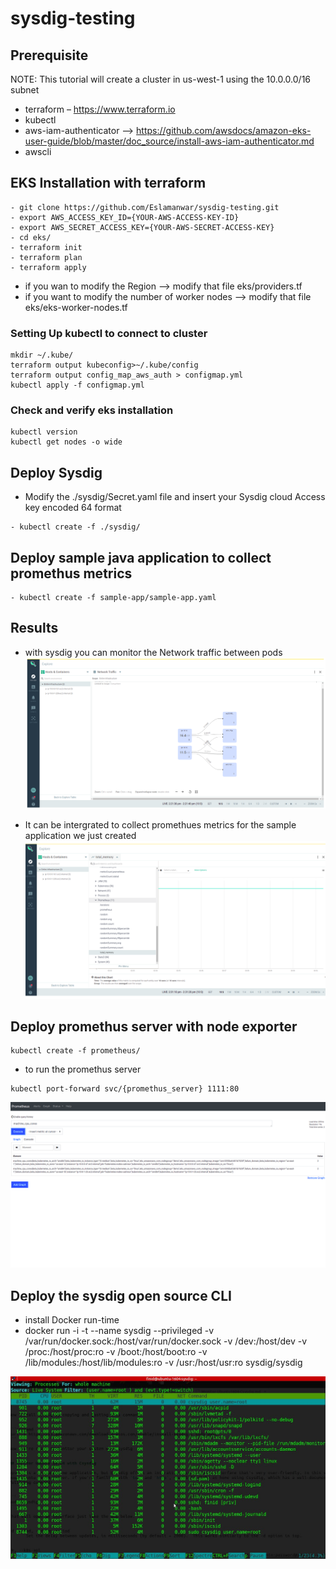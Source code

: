 # sysdig-testing




## Prerequisite
NOTE: This tutorial will create a cluster in us-west-1 using the 10.0.0.0/16 subnet

- terraform – https://www.terraform.io
- kubectl
- aws-iam-authenticator --> https://github.com/awsdocs/amazon-eks-user-guide/blob/master/doc_source/install-aws-iam-authenticator.md
- awscli


## EKS Installation with terraform
```
- git clone https://github.com/Eslamanwar/sysdig-testing.git
- export AWS_ACCESS_KEY_ID={YOUR-AWS-ACCESS-KEY-ID}
- export AWS_SECRET_ACCESS_KEY={YOUR-AWS-SECRET-ACCESS-KEY}
- cd eks/
- terraform init 
- terraform plan
- terraform apply
```
- if you wan to modify the Region --> modify that file eks/providers.tf
- if you want to modify the number of worker nodes --> modify that file eks/eks-worker-nodes.tf

### Setting Up kubectl to connect to cluster
```
mkdir ~/.kube/
terraform output kubeconfig>~/.kube/config
terraform output config_map_aws_auth > configmap.yml
kubectl apply -f configmap.yml
```

### Check and verify eks installation
```
kubectl version
kubectl get nodes -o wide
```



## Deploy Sysdig
- Modify the ./sysdig/Secret.yaml file and insert your Sysdig cloud Access key encoded 64 format

```
- kubectl create -f ./sysdig/
```

## Deploy sample java application to collect promethus metrics
```
- kubectl create -f sample-app/sample-app.yaml
```



## Results
- with sysdig you can monitor the Network traffic between pods
![alt text](https://github.com/Eslamanwar/sysdig-testing/blob/master/images/network-traffic.png?raw=true)



- It can be intergrated to collect promethues metrics for the sample application we just created
![alt text](https://github.com/Eslamanwar/sysdig-testing/blob/master/images/Promethus-metrics.png?raw=true)







## Deploy promethus server with node exporter

```
kubectl create -f prometheus/
```
- to run the promethus server

```
kubectl port-forward svc/{promethus_server} 1111:80
```

![alt text](https://github.com/Eslamanwar/sysdig-testing/blob/master/images/promethus.png?raw=true)





## Deploy the sysdig open source CLI
- install Docker run-time
- docker run -i -t --name sysdig --privileged -v /var/run/docker.sock:/host/var/run/docker.sock -v /dev:/host/dev -v /proc:/host/proc:ro -v /boot:/host/boot:ro -v /lib/modules:/host/lib/modules:ro -v /usr:/host/usr:ro sysdig/sysdig

![alt text](https://github.com/Eslamanwar/sysdig-testing/blob/master/images/csysdig.jpg?raw=true)































